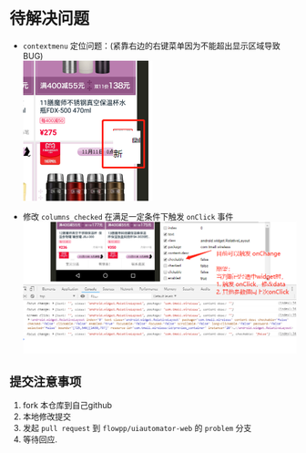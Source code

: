 # 待解决问题

* `contextmenu` 定位问题：(紧靠右边的右键菜单因为不能超出显示区域导致BUG)  
![定位问题](./imgs/bug-01.png)

* 修改 `columns_checked` 在满足一定条件下触发 `onClick` 事件
![属性过滤优化功能](./imgs/feature-01.png)

## 提交注意事项

1. fork 本仓库到自己github
2. 本地修改提交
3. 发起 `pull request` 到 `flowpp/uiautomator-web` 的 `problem` 分支
4. 等待回应.